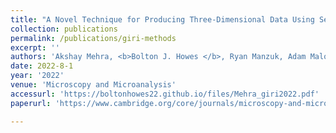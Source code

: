 ```yaml
---
title: "A Novel Technique for Producing Three-Dimensional Data Using Serial Sectioning and Semi-Automatic Image Classification"
collection: publications
permalink: /publications/giri-methods
excerpt: ''
authors: 'Akshay Mehra, <b>Bolton J. Howes </b>, Ryan Manzuk, Adam Maloof'
date: 2022-8-1
year: '2022'
venue: 'Microscopy and Microanalysis'
accessurl: 'https://boltonhowes22.github.io/files/Mehra_giri2022.pdf'
paperurl: 'https://www.cambridge.org/core/journals/microscopy-and-microanalysis/article/novel-technique-for-producing-threedimensional-data-using-serial-sectioning-and-semiautomatic-image-classification/AA85EC8A3E29F73E1934711AA1DECA90'

---
```


